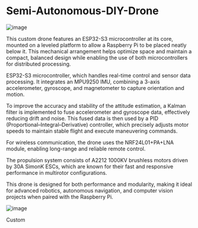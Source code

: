 # Semi-Autonomous-DIY-Drone

![image](https://github.com/user-attachments/assets/708b4ae7-6f90-4242-b625-455ff4f8ffbc)

This custom drone features an ESP32-S3 microcontroller at its core, mounted on a leveled platform to allow a Raspberry Pi to be placed neatly below it. This mechanical arrangement helps optimize space and maintain a compact, balanced design while enabling the use of both microcontrollers for distributed processing.

ESP32-S3 microcontroller, which handles real-time control and sensor data processing. It integrates an MPU9250 IMU, combining a 3-axis accelerometer, gyroscope, and magnetometer to capture orientation and motion.

To improve the accuracy and stability of the attitude estimation, a Kalman filter is implemented to fuse accelerometer and gyroscope data, effectively reducing drift and noise. This fused data is then used by a PID (Proportional–Integral–Derivative) controller, which precisely adjusts motor speeds to maintain stable flight and execute maneuvering commands.

For wireless communication, the drone uses the NRF24L01+PA+LNA module, enabling long-range and reliable remote control.

The propulsion system consists of A2212 1000KV brushless motors driven by 30A SimonK ESCs, which are known for their fast and responsive performance in multirotor configurations.

This drone is designed for both performance and modularity, making it ideal for advanced robotics, autonomous navigation, and computer vision projects when paired with the Raspberry Pi.

![image](https://github.com/user-attachments/assets/d17ec21f-2a91-42dd-b8c5-237acc47705f)

Custom 
